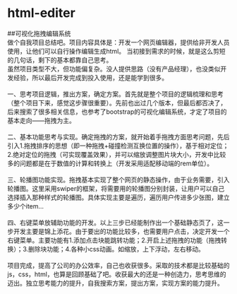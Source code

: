 # html-editer

##可视化拖拽编辑系统
<br>做个自我项目总结吧。项目内容具体是：开发一个网页编辑器，提供给非开发人员使用，让他们可以自行操作编辑生成html。
当初接到需求的时候，就是这么剪短的几句话，剩下的基本都靠自己思考。<br>
虽然项目类型不大，但功能偏复杂。没人提供思路（没有产品经理），也没类似开发经验，所以最后开发完成到投入使用，还是能学到很多。<br>
<br>一、思考项目逻辑，推出方案，确定方案。首先就是整个项目的逻辑梳理和思考（整个项目下来，感觉这步骤很重要）。先前也出过几个版本，但最后都否决了，后来搜索了很多相关信息，也参考了bootstrap的可视化编辑系统，才定了项目的基本走向——拖拽为主。<br>
<br>二、基本功能思考与实现。确定拖拽的方案，就开始着手拖拽方面思考问题，先后引入1.拖拽排序的思想（即一种拖拽+碰撞检测互换位置的操作），基于相对定位；2.绝对定位的拖拽（可实现覆盖效果），并可以缩放调整图片块大小，开发中比较多的问题都是在于数值的计算和转换上（开发采用适配移动端的rem单位）。<br>
<br>三、轮播图功能实现。拖拽基本实现了整个网页的静态操作，由于业务需要，引入轮播图。这里采用swiper的框架，将需要用的轮播图分别封装，让用户可以自己选择插入那种样式的轮播图。具体实现主要是遍历，遍历用户传进多少张图，建立多少个item...<br>
<br>四、右键菜单放辅助功能的开发。以上三步已经能制作出一个基础静态页了，这一步开发主要是锦上添花。由于要出的功能比较多，也需要用户点击，决定开发一个右键菜单。主要功能有1.添加点击块能跳转功能；2.开启上述拖拽的功能（拖拽转换）；3.删除块功能；4.各种小css动画。如缩放，上下浮动，左右移动。<br>
<br>项目完成，提高了公司的办公效率，自己也收获很多。采取的技术都是比较基础的js，css，html，也算是回顾基础了吧。收获最大的还是一种创造力，思考思维的迈出。独立思考能力的提升，自我搜索方案，提出方案，实现方案的能力提升。
